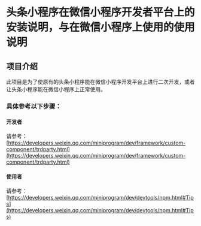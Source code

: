 # 头条小程序在微信小程序开发者平台上的安装说明，与在微信小程序上使用的使用说明

## 项目介绍  
此项目是为了使原有的头条小程序能在微信小程序开发平台上进行二次开发，或者让头条小程序能在微信小程序上正常使用。
### 具体参考以下步骤：
#### 开发者  
请参考：[https://developers.weixin.qq.com/miniprogram/dev/framework/custom-component/trdparty.html](https://developers.weixin.qq.com/miniprogram/dev/framework/custom-component/trdparty.html)
#### 使用者  
请参考：[https://developers.weixin.qq.com/miniprogram/dev/devtools/npm.html#Tips](https://developers.weixin.qq.com/miniprogram/dev/devtools/npm.html#Tips)
